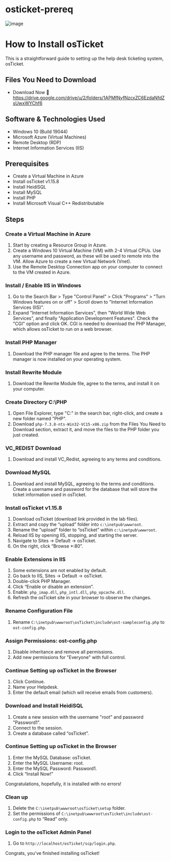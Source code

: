 # osticket-prereq
![image](https://github.com/user-attachments/assets/a5d8e889-d705-4b62-bd1c-c3dcfa55e5d9)
# How to Install osTicket

This is a straightforward guide to setting up the help desk ticketing system, osTicket.

## Files You Need to Download
- Download Now 📁
  https://drive.google.com/drive/u/2/folders/1APMfNyfNzcxZC6EzdaNfdZsUwxWYChf6
  
## Software & Technologies Used
- Windows 10 (Build 19044)
- Microsoft Azure (Virtual Machines)
- Remote Desktop (RDP)
- Internet Information Services (IIS)

## Prerequisites
- Create a Virtual Machine in Azure
- Install osTicket v1.15.8
- Install HeidiSQL
- Install MySQL
- Install PHP
- Install Microsoft Visual C++ Redistributable

## Steps

### Create a Virtual Machine in Azure
1. Start by creating a Resource Group in Azure.
2. Create a Windows 10 Virtual Machine (VM) with 2-4 Virtual CPUs. Use any username and password, as these will be used to remote into the VM. Allow Azure to create a new Virtual Network (Vnet).
3. Use the Remote Desktop Connection app on your computer to connect to the VM created in Azure.

### Install / Enable IIS in Windows
1. Go to the Search Bar > Type "Control Panel" > Click "Programs" > "Turn Windows features on or off" > Scroll down to "Internet Information Services (IIS)".
2. Expand "Internet Information Services", then "World Wide Web Services", and finally "Application Development Features". Check the "CGI" option and click OK. CGI is needed to download the PHP Manager, which allows osTicket to run on a web browser.

### Install PHP Manager
1. Download the PHP manager file and agree to the terms. The PHP manager is now installed on your operating system.

### Install Rewrite Module
1. Download the Rewrite Module file, agree to the terms, and install it on your computer.

### Create Directory C:\PHP
1. Open File Explorer, type "C:\" in the search bar, right-click, and create a new folder named "PHP".
2. Download `php-7.3.8-nts-Win32-VC15-x86.zip` from the Files You Need to Download section, extract it, and move the files to the PHP folder you just created.

### VC_REDIST Download
1. Download and install VC_Redist, agreeing to any terms and conditions.

### Download MySQL
1. Download and install MySQL, agreeing to the terms and conditions. Create a username and password for the database that will store the ticket information used in osTicket.

### Install osTicket v1.15.8
1. Download osTicket (download link provided in the lab files).
2. Extract and copy the “upload” folder into `c:\inetpub\wwwroot`.
3. Rename the “upload” folder to “osTicket” within `c:\inetpub\wwwroot`.
4. Reload IIS by opening IIS, stopping, and starting the server.
5. Navigate to Sites -> Default -> osTicket.
6. On the right, click “Browse *:80”.

### Enable Extensions in IIS
1. Some extensions are not enabled by default.
2. Go back to IIS, Sites -> Default -> osTicket.
3. Double-click PHP Manager.
4. Click “Enable or disable an extension”.
5. Enable: `php_imap.dll`, `php_intl.dll`, `php_opcache.dll`.
6. Refresh the osTicket site in your browser to observe the changes.

### Rename Configuration File
1. Rename `C:\inetpub\wwwroot\osTicket\include\ost-sampleconfig.php` to `ost-config.php`.

### Assign Permissions: ost-config.php
1. Disable inheritance and remove all permissions.
2. Add new permissions for "Everyone" with full control.

### Continue Setting up osTicket in the Browser
1. Click Continue.
2. Name your Helpdesk.
3. Enter the default email (which will receive emails from customers).

### Download and Install HeidiSQL
1. Create a new session with the username "root" and password "Password1".
2. Connect to the session.
3. Create a database called “osTicket”.

### Continue Setting up osTicket in the Browser
1. Enter the MySQL Database: osTicket.
2. Enter the MySQL Username: root.
3. Enter the MySQL Password: Password1.
4. Click “Install Now!”

Congratulations, hopefully, it is installed with no errors!

### Clean up
1. Delete the `C:\inetpub\wwwroot\osTicket\setup` folder.
2. Set the permissions of `C:\inetpub\wwwroot\osTicket\include\ost-config.php` to “Read” only.

### Login to the osTicket Admin Panel
1. Go to `http://localhost/osTicket/scp/login.php`.

Congrats, you've finished installing osTicket!
